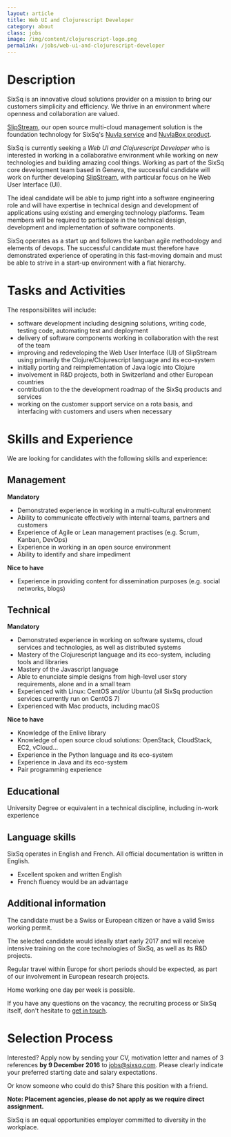 ```yaml
---
layout: article
title: Web UI and Clojurescript Developer
category: about
class: jobs
image: /img/content/clojurescript-logo.png
permalink: /jobs/web-ui-and-clojurescript-developer
---
```


Description
====
SixSq is an innovative cloud solutions provider on a mission to bring our customers simplicity and efficiency. We thrive in an environment where openness and collaboration are valued. 

[SlipStream](/products/slipstream), our open source multi-cloud management solution is the foundation technology for SixSq's [Nuvla service](/services/nuvla) and [NuvlaBox product](/products/nuvlabox).

SixSq is currently seeking a *Web UI and Clojurescript Developer* who is interested in working in a collaborative environment while working on new technologies and building amazing cool things. Working as part of the SixSq core development team based in Geneva, the successful candidate will work on further developing [SlipStream](/products/slipstream), with particular focus on he Web User Interface (UI).

The ideal candidate will be able to jump right into a software engineering role and will have expertise in technical design and development of applications using existing and emerging technology platforms. Team members will be required to participate in the technical design, development and implementation of software components. 

SixSq operates as a start up and follows the kanban agile methodology and elements of devops. The successful candidate must therefore have demonstrated experience of operating in this fast-moving domain and must be able to strive in a start-up environment with a flat hierarchy.

Tasks and Activities
====
The responsibilites will include:

- software development including designing solutions, writing code, testing code, automating test and deployment
- delivery of software components working in collaboration with the rest of the team 
- improving and redeveloping the Web User Interface (UI) of SlipStream using primarily the Clojure/Clojurescript language and its eco-system
- initially porting and reimplementation of Java logic into Clojure 
- involvement in R&D projects, both in Switzerland and other European countries
- contribution to the the development roadmap of the SixSq products and services
- working on the customer support service on a rota basis, and interfacing with customers and users when necessary


Skills and Experience
====

We are looking for candidates with the following skills and experience:  


Management
----

**Mandatory**

- Demonstrated experience in working in a multi-cultural environment
- Ability to communicate effectively with internal teams, partners and customers
- Experience of Agile or Lean management practises (e.g. Scrum, Kanban, DevOps)
- Experience in working in an open source environment
- Ability to identify and share impediment

**Nice to have**

- Experience in providing content for dissemination purposes (e.g. social networks, blogs)


Technical
----

**Mandatory**

- Demonstrated experience in working on software systems, cloud services and technologies, as well as distributed systems
- Mastery of the Clojurescript language and its eco-system, including tools and libraries
- Mastery of the Javascript language
- Able to enunciate simple designs from high-level user story requirements, alone and in a small team
- Experienced with Linux: CentOS and/or Ubuntu (all SixSq production services currently run on CentOS 7)
- Experienced with Mac products, including macOS

**Nice to have**

- Knowledge of the Enlive library
- Knowledge of open source cloud solutions: OpenStack, CloudStack, EC2, vCloud...
- Experience in the Python language and its eco-system
- Experience in Java and its eco-system
- Pair programming experience


Educational
----

University Degree or equivalent in a technical discipline, including in-work experience


Language skills
----

SixSq operates in English and French. All official documentation is written in English.

- Excellent spoken and written English
- French fluency would be an advantage

Additional information
----
The candidate must be a Swiss or European citizen or have a valid Swiss working permit. 

The selected candidate would ideally start early 2017 and will receive intensive training on the core technologies of SixSq, as well as its R&D projects.

Regular travel within Europe for short periods should be expected, as part of our involvement in European research projects.

Home working one day per week is possible.


If you have any questions on the vacancy, the recruiting process or SixSq itself, don't hesitate to [get in touch](mailto:jobs@sixsq.com?subject=job%20application).

Selection Process
===================

Interested? Apply now by sending your CV, motivation letter and names of 3 references **by 9 December 2016** to [jobs@sixsq.com](mailto:jobs@sixsq.com?subject=job%20application). Please clearly indicate your preferred starting date and salary expectations.

Or know someone who could do this? Share this position with a friend.

**Note: Placement agencies, please do not apply as we require direct assignment.**

SixSq is an equal opportunities employer committed to diversity in the workplace.
